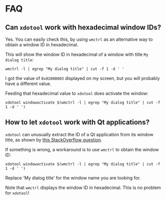 # FAQ

## Can `xdotool` work with hexadecimal window IDs?

Yes. You can easily check this, by using `wmctrl` as
an alternative way to obtain a window ID in hexadecimal.

This will show the window ID in hexadecimal of
a window with title `My dialog title`:

```
wmctrl -l | egrep "My dialog title" | cut -f 1 -d ' '
```

I got the value of `0x02800003` displayed on my screen,
but you will probably have a different value.

Feeding that hexadecimal value to `xdotool` does activate the window:

```
xdotool windowactivate $(wmctrl -l | egrep "My dialog title" | cut -f 1 -d ' ')
```

## How to let `xdotool` work with Qt applications?

`xdotool` can unusually extract the ID of a Qt application
from its window title, as shown by
[this StackOverflow question](http://stackoverflow.com/questions/37050159/xdotool-cannot-find-qt-application-window-where-wmctrl-can).

If something is wrong, a workaround is to use `wmctrl`
to obtain the window ID:

```
xdotool windowactivate $(wmctrl -l | egrep "My dialog title" | cut -f 1 -d ' ')
```

Replace 'My dialog title' for the window name you are looking for.

Note that `wmctrl` displays the window ID in hexadecimal. This is no
problem for `xdotool`!